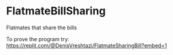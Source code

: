 # FlatmateBillSharing
Flatmates that share the bills 

To prove the program try:
https://replit.com/@DenisVreshtazi/FlatmateSharingBill?embed=1
